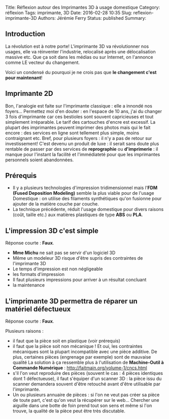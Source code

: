 Title: Réflexion autour des Imprimantes 3D à usage domestique
Category: réflexion
Tags: imprimante, 3D
Date: 2016-02-28 10:35
Slug: reflexion-imprimante-3D
Authors: Jérémie Ferry
Status: published
Summary:

## Introduction

La révolution est à notre porte! L'imprimante 3D va révolutionner nos usages, elle va réinventer l'industrie, relocalisé après une délocalisation massive etc.
Que ça soit dans les médias ou sur Internet, on l'annonce comme LE vecteur du changement.

Voici un condensé du pourquoi je ne crois pas que **le changement c'est pour maintenant**!

## Imprimante 2D

Bon, l'analogie est faite sur l'imprimante classique : elle a innondé nos foyers...
Permettez moi d'en douter : en l'espace de 10 ans, j'ai du changer 3 fois d'imprimante car ces bestioles sont souvent capricieuses et tout simplement irréparable. Le tarif des cartouches d'encre est excessif.
La plupart des imprimantes peuvent imprimer des photos mais qui le fait encore : des services en ligne sont tellement plus simple, moins contraignant etc.
Bref, pour plusieurs foyers : il n'y a pas de retour sur investissement!
C'est devenu un produit de luxe : il serait sans doute plus rentable de passer par des services de **reprographie** ou **d'imprimerie** : il manque pour l'instant la facilité et l'immédiateté pour que les imprimantes personnels soient abandonnées.

## Prérequis

- Il y a plusieurs technologies d'impression tridimensionnel mais l'**FDM (Fused Deposition Modeling)** semble la plus viable pour de l'usage Domestique : on utilise des filaments synthétiques qu'on fusionne pour ajouter de la matière couche par couche.
- La technique précédente, réduit l'usage domestique pour divers raisons (coût, taille etc.) aux matières plastiques de type **ABS** ou **PLA**.

## L'impression 3D c'est simple

Réponse courte : **Faux**.

- **Mme Michu** ne sait pas se servir d'un logiciel 3D
- Même un modeleur 3D risque d'être supris des contraintes de l'imprimante 3D
- Le temps d'impression est non négligeable
- les formats d'impression
- Il faut plusieurs impressions pour arriver à un résultat concluant
- la maintenance


## L'imprimante 3D permettra de réparer un matériel défectueux

Réponse courte : **Faux**.

Plusieurs raisons :

- il faut que la pièce soit en plastique (voir prérequis)
- il faut que la pièce soit non mécanique ! Et oui, les contraintes mécaniques sont la plupart incompatible avec une pièce additive.
De plus, certaines pièces (engrenage par exemple) sont de mauvaise qualité
La solution à ça ressemble plus à l'utilisation de **Machine-Outil à Commande Numérique** : http://faitmain.org/volume-1/cncs.html
- s'il l'on veut reproduire des pièces (souvent le cas : 4 pièces identiques dont 1 défectueuse), il faut s'équiper d'un scanner 3D : la pièce issu du scanner demandera souvent d'être retouché avant d'être utilisable par l'imprimante.
- Un ou plusieurs annuaire de pièces : si l'on ne veut pas créer sa pièce de toute part, c'est qu'on veut la récupérer sur le web...
Chercher une aiguille dans une botte de foin prend tout son sens et même si l'on trouve, la qualité de la pièce peut être très discutable.
